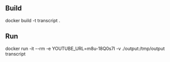 ## Build
docker build -t transcript .

## Run
docker run -it --rm -e YOUTUBE_URL=m8u-18Q0s7I -v ./output:/tmp/output transcript
